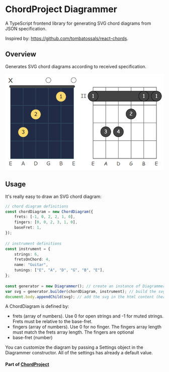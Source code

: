 # ChordProject Diagrammer

A TypeScript frontend library for generating SVG chord diagrams from JSON specification.

Inspired by: https://github.com/tombatossals/react-chords.

## Overview

Generates SVG chord diagrams according to received specification.

![Diagrams](./diagrammer.png)

## Usage

It's really easy to draw an SVG chord diagram:

```ts
// chord diagram definitions
const chordDiagram = new ChordDiagram({
    frets: [-1, 0, 2, 2, 1, 0],
    fingers: [0, 0, 2, 3, 1, 0],
    baseFret: 1,
});

// instrument definitions
const instrument = {
    strings: 6,
    fretsOnChord: 4,
    name: "Guitar",
    tunings: ["E", "A", "D", "G", "B", "E"],
};

const generator = new Diagrammer(); // create an instance of Diagrammer
var svg = generator.builder(chordDiagram, instrument); // build the svg
document.body.appendChild(svg); // add the svg in the html content (here the body)
```

A ChordDiagram is defined by:

-   frets (array of numbers). Use 0 for open strings and -1 for muted strings. Frets must be relative to the base-fret.
-   fingers (array of numbers). Use 0 for no finger. The fingers array length must match the frets array length. The fingers are optional
-   base-fret (number)

You can customize the diagram by passing a Settings object in the Diagrammer constructor.
All of the settings has already a default value.

#### Part of [ChordProject](https://chordproject.com/)
